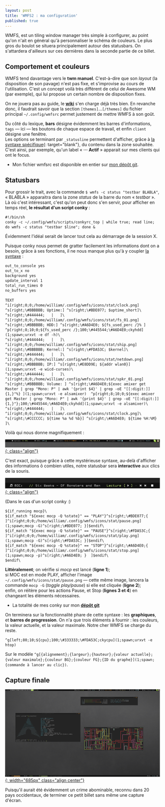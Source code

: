 ```yaml
---
layout: post
title: 'WMFS2 : ma configuration'
published: true
---
```

WMFS, est un tiling window manager très simple à configurer, au point qu'on n'ait en général qu'à personnaliser le schéma de couleurs. Le plus gros du boulot se situera principalement autour des statusbars. On s'attardera d'ailleurs sur ces dernières dans la seconde partie de ce billet.

## Comportement et couleurs

WMFS tend davantage vers le **twm manuel**. C'est-à-dire que son *layout* (la disposition de son pavage) n'est pas fixe, et s'improvise au cours de l'utilisation. C'est un concept voilà très différent de celui de Awesome WM (par exemple), qui lui propose un certain nombre de disposition fixes.

On ne jouera pas au guide, le **[wiki](https://github.com/xorg62/wmfs/wiki)** s'en charge déjà très bien. En revanche donc, il faudrait savoir que la section `[themes]`…`[/themes]` du fichier principal `~/.config/wmfsrc` permet justement de mettre WMFS à son goût.

Du côté du lexique, **bars** désigne évidemment les barres d'informations, `tags` — ici — les boutons de chaque espace de travail, et enfin `client` désigne une fenêtre.  
Les options se terminant par `_statusline` permettent d'afficher, grâce à [la syntaxe spécifique](https://github.com/xorg62/wmfs/wiki/statusbar_fr){: target="blank"}, du contenu dans la zone souhaitée. C'est ainsi, par exemple, qu'un label « **··· Actif** » apparait sur mes clients qui ont le focus.

* Mon fichier wmfsrc est disponible en entier sur [mon dépôt git](https://github.com/Schoewilliam/configs/blob/master/wmfs/wmfsrc).

## Statusbars
Pour grossir le trait, avec la commande `$ wmfs -c status "testbar BLABLA"`, « BLABLA » apparaitra dans la zone *status* de la barre du nom « *testbar* ». Là où c'est intéressant, c'est qu'on peut donc s'en servir, pour afficher en temps réel, **le résultat d'un script conky** :

	#!/bin/sh  
	conky -c ~/.config/wmfs/scripts/conkyrc_top | while true; read line; do wmfs -c status "testbar $line"; done &

Évidemment l'idéal serait de lancer tout cela au démarrage de la session X.

Puisque conky nous permet de gratter facilement les informations dont on a besoin, grâce à ses fonctions,  il ne nous manque plus qu'à y coupler [la syntaxe](https://github.com/xorg62/wmfs/wiki/statusbar_fr) :

	out_to_console yes
	out_to_x no
	background yes
	update_interval 1
	total_run_times 0
	no_buffers yes
	
	TEXT
	^i[right;0;0;/home/william/.config/wmfs/icons/stat/clock.png] ^s[right;\#BBBBBB; Uptime:] ^s[right;\#BDE077; $uptime_short]\
	^s[right;\#444444;   |   ]\
	^i[right;0;0;/home/william/.config/wmfs/icons/stat/fs_01.png] ^s[right;\#BBBBBB; HDD:] ^s[right;\#A6D4E0; ${fs_used_perc /}% ] ^p[right;8;10;0;${fs_used_perc /};100;\#445544;\#A6D4E0;ckyhdd](1;spawn;urxvt -e df -h)\
	^s[right;\#444444;   |   ]\
	^i[right;0;0;/home/william/.config/wmfs/icons/stat/ship.png] ^s[right;\#BBBBBB; Kernel:] ^s[right;\#FDA53C; $kernel]\
	^s[right;\#444444;   |   ]\
	^i[right;0;0;/home/william/.config/wmfs/icons/stat/netdown.png] ^s[right;\#BBBBBB; IP:] ^s[right;\#E8DD9E; ${addr wlan0}](1;spawn;urxvt -e wicd-curses)\
	^s[right;\#444444;   |   ]\
	^i[right;0;0;/home/william/.config/wmfs/icons/stat/spkr_01.png] ^s[right;\#BBBBBB; Volume: ] ^s[right;\#A6D4E0;${exec amixer get Master | grep "Mono: P" | awk '{print $4}' | grep -oE "[[:digit:]]{1,}"%} ](1;spawn;urxvt -e alsamixer)  ^p[right;8;10;0;${exec amixer get Master | grep "Mono: P" | awk '{print $4}' | grep -oE "[[:digit:]]{1,}"};100;\#445544;\#A6D4E0;ckyhdd](1;spawn;urxvt -e alsamixer)\
	^s[right;\#444444;   |   ]\
	^i[right;0;0;/home/william/.config/wmfs/icons/stat/clock.png]\ ^s[right;\#CCCCCC; ${time %a %d %b}] ^s[right;\#A6D4E0; ${time %H:%M}   ]\

Voilà qui nous donne magnifiquement :
 
[![Status Top](/images/wmfs/wmfs-status1.png){: class="align"}](/images/wmfs/wmfs-status1.png)

C'est exact, puisque grâce à cette mystérieuse syntaxe, au-delà d'afficher des informations ô combien utiles, notre statusbar sera **interactive** aux clics de la souris.

[![MOC intégré à la statusbar de WMFS](/images/wmfs/wmfs-moc.png){: class="align"}](/images/wmfs/wmfs-moc.png)

(Dans le cas d'un script conky :)

	${if_running mocp}\
	${if_match "${exec mocp -Q %state}" == "PLAY"}^s[right;\#BDE077;{ ]^i[right;0;0;/home/william/.config/wmfs/icons/stat/pause.png](1;spawn;mocp -G)^s[right;\#BDE077; }]$endif\
	${if_match "${exec mocp -Q %state}" == "PAUSE"}^s[right;\#FDA53C;{ ]^i[right;0;0;/home/william/.config/wmfs/icons/stat/play.png](1;spawn;mocp -G)^s[right;\#FDA53C; }]$endif\
	${if_match "${exec mocp -Q %state}" == "STOP"}^s[right;\#A6D4E0;{ ]^i[right;0;0;/home/william/.config/wmfs/icons/stat/stop.png](1;spawn;mocp -p)^s[right;\#A6D4E0; }  ]$endif\
	$endif\

**Littéralement**; on vérifie si *mocp* est lancé (**ligne 1**);  
si MOC est en mode PLAY, afficher l'image `~/.config/wmfs/icons/stat/pause.png` — cette même image, lancera la commande `mocp -G` (*toggle play/pause*) si elle est cliquée (**ligne 2**);  
enfin, on réitère pour les actions Pause, et Stop (**lignes 3 et 4**) en changeant les éléments nécessaires.

* La totalité de mes conky sur mon [**dépôt git**](https://github.com/Schoewilliam/configs/tree/master/wmfs/scripts)

On terminera sur la fonctionnalité phare de cette syntaxe : les **graphiques**, et **barres de progression**. On n'a que trois éléments à fournir : les couleurs, la valeur actuelle, et la valeur maximale. Notre cher WMFS se charge du reste.

	^g[left;80;10;${cpu};100;\#333333;\#FDA53C;ckycpu](1;spawn;urxvt -e htop)

Sur le modèle `^g[{alignement};{largeur};{hauteur};{valeur actuelle};{valeur maximale};{couleur BG};{couleur FG};{ID du graphe}](1;spawn;{commande à lancer au clic})`.

## Capture finale

[![Capture finale](/images/captures/2012-04-14.png){: width="685px" class="align center"}](/images/captures/2012-04-14.png)

Puisqu'il aurait été évidemment un crime abominable, reconnu dans 20 pays occidentaux, de terminer ce petit billet sans même une capture d'écran.

